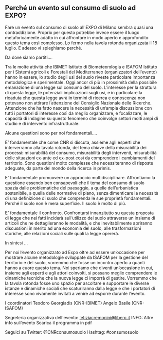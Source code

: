 
## Perché un evento sul consumo di suolo ad EXPO?

Fare un evento sul consumo di suolo all'EXPO di Milano sembra quasi una contraddizione. Proprio per questo potrebbe invece essere il luogo metaforicamente adatto in cui affrontare in modo aperto e approfondito questo tema così complesso. Lo fermo nella tavola rotonda organizzata il 18 luglio.
E adesso vi spieghiamo perché.

Da dove siamo partiti....

Tra le molte attività che IBIMET Istituto di Biometeorologia e ISAFOM Istituto per i Sistemi agricoli e Forestali del Mediterraneo (organizzatori dell'evento) hanno in essere, lo studio degli usi del suolo riveste particolare importanza metodologica e sperimentale.
Oggi ancor di più in prossimità della possibile emanazione di una legge sul consumo del suolo. L’interesse per la struttura di questa legge, le potenziali implicazioni sugli usi, e in particolare la ricaduta che questa legge avrà in termini di ricerca e conoscenza non potevano non attirare l’attenzione del Consiglio Nazionale delle Ricerche. Attenzione che ha fatto nascere la necessità di un’ampia discussione con tutti i portatori di interesse così da meglio organizzare, e focalizzare, le capacità di indagine su questo fenomeno che coinvolge settori molti ampi di studio e di intervento infrastrutturale.

Alcune questioni sono per noi fondamentali....

E’ fondamentale che come CNR si discuta, assieme agli esperti che interverranno alla tavola rotonda, del tema chiave della misurabilità dei processi: misurabilità del consumo, misurabilità degli interventi, misurabilità delle situazioni ex-ante ed ex-post così da comprendere i cambiamenti del territorio. Sono questioni molto complesse che necessiteranno di risposte adeguate, da parte del mondo della ricerca in primis.

E’ fondamentale promuovere un approccio multidisciplinare. Affrontiamo la questione essendo ben consapevoli che il tema del consumo di suolo spazia dalle problematiche del paesaggio, a quelle dell’urbanistica sostenibile, a quella delle normative di piano, senza dimenticare la necessità di una definizione di suolo che comprenda le sue proprietà fondamentali. Perché il suolo non è mera superficie. Il suolo è molto di più.

E’ fondamentale il confronto. Confrontarsi innanzitutto su questa proposta di legge che nei fatti inciderà sull’utilizzo del suolo attraverso un insieme di articoli che ne dettaglieranno le modalità, e che inevitabilmente apriranno discussioni in merito ad una economia del suolo, alle trasformazioni storiche, alle relazioni sociali sulle quali la legge opererà.

In sintesi ...

Per noi l’evento organizzato ad Expo oltre ad essere un’occasione per mostrare alcune metodologie sviluppate da ISAFOM per la gestione del territorio e del suolo, vorremmo che fosse un incontro aperto a quanti hanno a cuore questo tema.
Noi speriamo che diventi un’occasione in cui, insieme agli esperti e agli attori coinvolti, si possano meglio comprendere le dinamiche tecniche che la nuova legge ci imporrà di gestire.
Vorremmo che la tavola rotonda fosse uno spazio per ascoltare e supportare le diverse istanze e dinamiche sociali che scaturiranno dalla legge e che i portatori di interesse sono vivamente invitati a venire ad esporre durante l’evento.

I coordinatori
Teodoro Georgiadis (CNR-IBIMET)
Angelo Basile (CNR-ISAFOM)

Segreteria organizzativa dell'evento: letiziacremonini@libero.it
INFO:
Altre info sull’evento
Scarica il programma in pdf 

Seguici su Twitter: @CNRconsumosuolo
Hashtag: #consumosuolo
